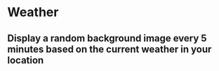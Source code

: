# Weather
## Display a random background image every 5 minutes based on the current weather in your location